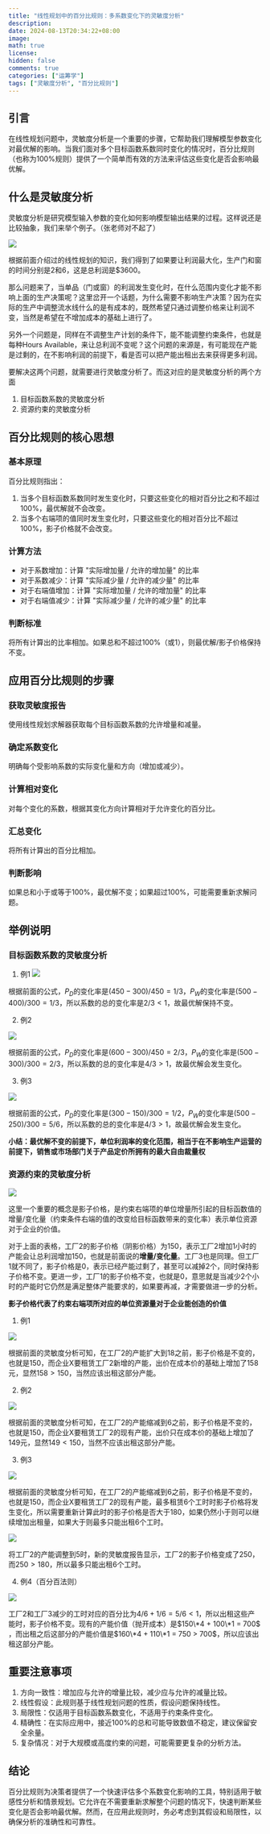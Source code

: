 ```yaml
---
title: "线性规划中的百分比规则：多系数变化下的灵敏度分析"
description: 
date: 2024-08-13T20:34:22+08:00
image: 
math: true
license: 
hidden: false
comments: true
categories: ["运筹学"]
tags: ["灵敏度分析", "百分比规则"]
---
```


## 引言

在线性规划问题中，灵敏度分析是一个重要的步骤，它帮助我们理解模型参数变化对最优解的影响。当我们面对多个目标函数系数同时变化的情况时，百分比规则（也称为100%规则）提供了一个简单而有效的方法来评估这些变化是否会影响最优解。

## 什么是灵敏度分析

灵敏度分析是研究模型输入参数的变化如何影响模型输出结果的过程。这样说还是比较抽象，我们来举个例子。（张老师对不起了）

![](/images/灵敏度分析/001.png)

根据前面介绍过的线性规划的知识，我们得到了如果要让利润最大化，生产门和窗的时间分别是2和6，这是总利润是$3600。

那么问题来了，当单品（门或窗）的利润发生变化时，在什么范围内变化才能不影响上面的生产决策呢？这里岔开一个话题，为什么需要不影响生产决策？因为在实际的生产中调整流水线什么的是有成本的，既然希望只通过调整价格来让利润不变，当然是希望在不增加成本的基础上进行了。

另外一个问题是，同样在不调整生产计划的条件下，能不能调整约束条件，也就是每种Hours Available，来让总利润不变呢？这个问题的来源是，有可能现在产能是过剩的，在不影响利润的前提下，看是否可以把产能出租出去来获得更多利润。

要解决这两个问题，就需要进行灵敏度分析了。而这对应的是灵敏度分析的两个方面

1. 目标函数系数的灵敏度分析
2. 资源约束的灵敏度分析

## 百分比规则的核心思想

### 基本原理

百分比规则指出：

1. 当多个目标函数系数同时发生变化时，只要这些变化的相对百分比之和不超过100%，最优解就不会改变。
2. 当多个右端项的值同时发生变化时，只要这些变化的相对百分比不超过100%，影子价格就不会改变。

### 计算方法

- 对于系数增加：计算 "实际增加量 / 允许的增加量" 的比率
- 对于系数减少：计算 "实际减少量 / 允许的减少量" 的比率
- 对于右端值增加：计算 "实际增加量 / 允许的增加量" 的比率
- 对于右端值减少：计算 "实际减少量 / 允许的减少量" 的比率

### 判断标准

将所有计算出的比率相加。如果总和不超过100%（或1），则最优解/影子价格保持不变。

## 应用百分比规则的步骤

### 获取灵敏度报告

使用线性规划求解器获取每个目标函数系数的允许增量和减量。

### 确定系数变化

明确每个受影响系数的实际变化量和方向（增加或减少）。

### 计算相对变化

对每个变化的系数，根据其变化方向计算相对于允许变化的百分比。

### 汇总变化

将所有计算出的百分比相加。

### 判断影响

如果总和小于或等于100%，最优解不变；如果超过100%，可能需要重新求解问题。

## 举例说明

### 目标函数系数的灵敏度分析

1. 例1
![](/images/灵敏度分析/002.png)

根据前面的公式，$P_D$的变化率是$(450-300)/450=1/3$，$P_W$的变化率是$(500-400)/300=1/3$，所以系数的总的变化率是$2/3 < 1$，故最优解保持不变。

2. 例2

![](/images/灵敏度分析/003.png)

根据前面的公式，$P_D$的变化率是$(600-300)/450=2/3$，$P_W$的变化率是$(500-300)/300=2/3$，所以系数的总的变化率是$4/3 > 1$，故最优解会发生变化。

3. 例3

![](/images/灵敏度分析/004.png)

根据前面的公式，$P_D$的变化率是$(300-150)/300=1/2$，$P_W$的变化率是$(500-250)/300=5/6$，所以系数的总的变化率是$4/3 > 1$，故最优解会发生变化。


**小结：最优解不变的前提下，单位利润率的变化范围，相当于在不影响生产运营的前提下，销售或市场部门关于产品定价所拥有的最大自由裁量权**

### 资源约束的灵敏度分析

![](/images/灵敏度分析/005.png)

这里一个重要的概念是影子价格，是约束右端项的单位增量所引起的目标函数值的增量/变化量（约束条件右端的值的改变给目标函数带来的变化率）表示单位资源对于企业的价值。

对于上面的表格，工厂2的影子价格（阴影价格）为150，表示工厂2增加1小时的产能会让总利润增加150，也就是前面说的**增量/变化量**。工厂3也是同理。但工厂1就不同了，影子价格是0，表示已经产能过剩了，甚至可以减掉2个，同时保持影子价格不变。更进一步，工厂1的影子价格不变，也就是0，意思就是当减少2个小时的产能时它仍然是满足整体产能要求的，如果要再减，才需要做进一步的分析。

**影子价格代表了约束右端项所对应的单位资源量对于企业能创造的价值**

1. 例1

![](/images/灵敏度分析/006.png)

根据前面的灵敏度分析可知，在工厂2的产能扩大到18之前，影子价格是不变的，也就是150，而企业X要租赁工厂2新增的产能，出价在成本价的基础上增加了158元，显然$158 > 150$，当然应该出租这部分产能。

2. 例2

![](/images/灵敏度分析/007.png)

根据前面的灵敏度分析可知，在工厂2的产能缩减到6之前，影子价格是不变的，也就是150，而企业X要租赁工厂2的现有产能，出价只在成本价的基础上增加了149元，显然$149 < 150$，当然不应该出租这部分产能。

3. 例3

![](/images/灵敏度分析/008.png)

根据前面的灵敏度分析可知，在工厂2的产能缩减到6之前，影子价格是不变的，也就是150，而企业X要租赁工厂2的现有产能，最多租赁6个工时时影子价格将发生变化，所以需要重新计算此时的影子价格是否大于180，如果仍然小于则可以继续增加出租量，如果大于则最多只能出租6个工时。

![](/images/灵敏度分析/009.png)

将工厂2的产能调整到5时，新的灵敏度报告显示，工厂2的影子价格变成了250，而$250 > 180$，所以最多只能出租6个工时。

4. 例4（百分百法则）

![](/images/灵敏度分析/010.png)

工厂2和工厂3减少的工时对应的百分比为$4/6 + 1/6 = 5/6 < 1$，所以出租这些产能时，影子价格不变。现有的产能价值（抛开成本）是$150\*4 + 100\*1 = 700$ ，而出租之后这部分的产能价值是$160\*4 + 110\*1 = 750 > 700$，所以应该出租这部分产能。


## 重要注意事项

1. 方向一致性：增加应与允许的增量比较，减少应与允许的减量比较。
2. 线性假设：此规则基于线性规划问题的性质，假设问题保持线性。
3. 局限性：仅适用于目标函数系数变化，不适用于约束条件变化。
4. 精确性：在实际应用中，接近100%的总和可能导致数值不稳定，建议保留安全余量。
5. 复杂情况：对于大规模或高度约束的问题，可能需要更复杂的分析方法。

## 结论

百分比规则为决策者提供了一个快速评估多个系数变化影响的工具，特别适用于敏感性分析和情景规划。它允许在不需要重新求解整个问题的情况下，快速判断某些变化是否会影响最优解。然而，在应用此规则时，务必考虑到其假设和局限性，以确保分析的准确性和可靠性。